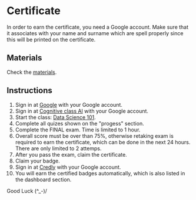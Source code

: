 # Certificate

In order to earn the certificate, you need a Google account.
Make sure that it associates with your name and surname which  are spell properly since this will be printed on the certificate.

## Materials

Check the [materials](../workshop_01.zip).

## Instructions

1. Sign in at [Google](https://google.com) with your Google account.
2. Sign in at [Cognitive class AI](https://cognitiveclass.ai) with your Google account.
3. Start the class: [Data Science 101](https://cognitiveclass.ai/courses/data-science-101).
4. Complete all quizes shown on the "progess" section.
5. Complete the FINAL exam. Time is limited to 1 hour.
6. Overall score must be over than 75%, otherwise retaking exam is required to earn the certificate, which can be done in the next 24 hours. There are only limited to 2 attemps.
7. After you pass the exam, claim the certificate.
8. Claim your badge.
9. Sign in at [Credly](https://www.credly.com) with your Google account.
10. You will earn the certified badges automatically, which is also listed in the dashboard section.

Good Luck (^_-)/